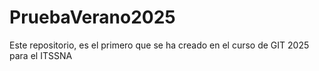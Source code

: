 # PruebaVerano2025
Este repositorio, es el primero que se ha creado en el curso de GIT 2025 para el ITSSNA
